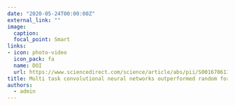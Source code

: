 ```yaml
---
date: "2020-05-24T00:00:00Z"
external_link: ""
image:
  caption: 
  focal_point: Smart
links:
- icon: photo-video
  icon_pack: fa
  name: DOI
  url: https://www.sciencedirect.com/science/article/abs/pii/S0016706119312777
title: Multi task convolutional neural networks outperformed random forest for mapping soil particle size fractions in central Iran
authors: 
  - admin
---
```

